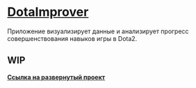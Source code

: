 # [DotaImprover](https://dotaimprover.netlify.app/)

Приложение визуализирует данные и анализирует прогресс совершенствования навыков игры в Dota2.

## **WIP**

**[Ссылка на развернутый проект](https://dotaimprover.netlify.app/)**
